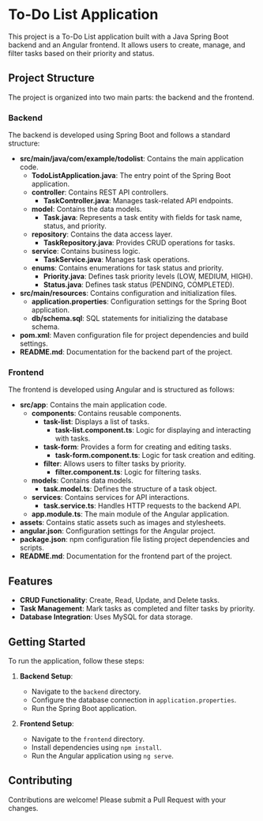 # To-Do List Application

This project is a To-Do List application built with a Java Spring Boot backend and an Angular frontend. It allows users to create, manage, and filter tasks based on their priority and status.

## Project Structure

The project is organized into two main parts: the backend and the frontend.

### Backend

The backend is developed using Spring Boot and follows a standard structure:

- **src/main/java/com/example/todolist**: Contains the main application code.
  - **TodoListApplication.java**: The entry point of the Spring Boot application.
  - **controller**: Contains REST API controllers.
    - **TaskController.java**: Manages task-related API endpoints.
  - **model**: Contains the data models.
    - **Task.java**: Represents a task entity with fields for task name, status, and priority.
  - **repository**: Contains the data access layer.
    - **TaskRepository.java**: Provides CRUD operations for tasks.
  - **service**: Contains business logic.
    - **TaskService.java**: Manages task operations.
  - **enums**: Contains enumerations for task status and priority.
    - **Priority.java**: Defines task priority levels (LOW, MEDIUM, HIGH).
    - **Status.java**: Defines task status (PENDING, COMPLETED).
- **src/main/resources**: Contains configuration and initialization files.
  - **application.properties**: Configuration settings for the Spring Boot application.
  - **db/schema.sql**: SQL statements for initializing the database schema.
- **pom.xml**: Maven configuration file for project dependencies and build settings.
- **README.md**: Documentation for the backend part of the project.

### Frontend

The frontend is developed using Angular and is structured as follows:

- **src/app**: Contains the main application code.
  - **components**: Contains reusable components.
    - **task-list**: Displays a list of tasks.
      - **task-list.component.ts**: Logic for displaying and interacting with tasks.
    - **task-form**: Provides a form for creating and editing tasks.
      - **task-form.component.ts**: Logic for task creation and editing.
    - **filter**: Allows users to filter tasks by priority.
      - **filter.component.ts**: Logic for filtering tasks.
  - **models**: Contains data models.
    - **task.model.ts**: Defines the structure of a task object.
  - **services**: Contains services for API interactions.
    - **task.service.ts**: Handles HTTP requests to the backend API.
  - **app.module.ts**: The main module of the Angular application.
- **assets**: Contains static assets such as images and stylesheets.
- **angular.json**: Configuration settings for the Angular project.
- **package.json**: npm configuration file listing project dependencies and scripts.
- **README.md**: Documentation for the frontend part of the project.

## Features

- **CRUD Functionality**: Create, Read, Update, and Delete tasks.
- **Task Management**: Mark tasks as completed and filter tasks by priority.
- **Database Integration**: Uses MySQL for data storage.

## Getting Started

To run the application, follow these steps:

1. **Backend Setup**:
   - Navigate to the `backend` directory.
   - Configure the database connection in `application.properties`.
   - Run the Spring Boot application.

2. **Frontend Setup**:
   - Navigate to the `frontend` directory.
   - Install dependencies using `npm install`.
   - Run the Angular application using `ng serve`.

## Contributing

Contributions are welcome! Please submit a Pull Request with your changes.